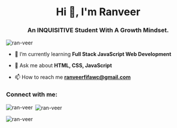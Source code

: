 <h1 align="center">Hi 👋, I'm Ranveer</h1>
<h3 align="center">An INQUISITIVE Student With A Growth Mindset.</h3>
<p align="left"> <img src="https://komarev.com/ghpvc/?username=ran-veer&label=Profile%20views&color=0e75b6&style=flat" alt="ran-veer" /> </p>

- 🌱 I’m currently learning **Full Stack JavaScript Web Development**

- 💬 Ask me about **HTML, CSS, JavaScript**

- 📫 How to reach me **ranveerfifawc@gmail.com**

<h3 align="left">Connect with me:</h3>
<p><img align="left" src="https://github-readme-stats.vercel.app/api/top-langs?username=ran-veer&show_icons=true&locale=en&layout=compact" alt="ran-veer" /></p>

<p>&nbsp;<img align="center" src="https://github-readme-stats.vercel.app/api?username=ran-veer&show_icons=true&locale=en" alt="ran-veer" /></p>

<p><img align="center" src="https://github-readme-streak-stats.herokuapp.com/?user=ran-veer&" alt="ran-veer" /></p>

